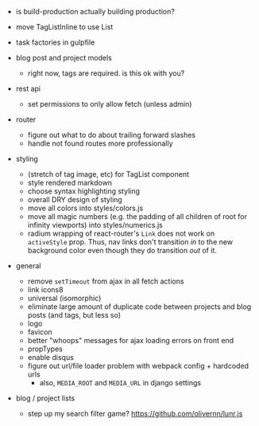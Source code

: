 - is build-production actually building production?

- move TagListInline to use List
- task factories in gulpfile

- blog post and project models
    - right now, tags are required.  is this ok with you?

- rest api
    - set permissions to only allow fetch (unless admin)

- router
    - figure out what to do about trailing forward slashes
    - handle not found routes more professionally

- styling
    - (stretch of tag image, etc) for TagList component
    - style rendered markdown
    - choose syntax highlighting styling
    - overall DRY design of styling
    - move all colors into styles/colors.js
    - move all magic numbers (e.g. the padding of all children of root for infinity viewports) into styles/numerics.js
    - radium wrapping of react-router's `Link` does not work on `activeStyle` prop.  Thus, nav links don't transition *in* to the new background color even though they do transition *out* of it.

- general
    - remove `setTimeout` from ajax in all fetch actions
    - link icons8
    - universal (isomorphic)
    - eliminate large amount of duplicate code between projects and blog posts (and tags, but less so)
    - logo
    - favicon
    - better "whoops" messages for ajax loading errors on front end
    - propTypes
    - enable disqus
    - figure out url/file loader problem with webpack config + hardcoded urls
        - also, `MEDIA_ROOT` and `MEDIA_URL` in django settings

- blog / project lists
    - step up my search filter game? https://github.com/olivernn/lunr.js

